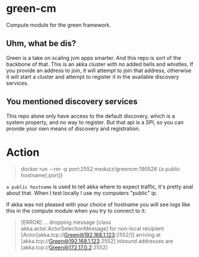 # green-cm
Compute module for the green framework.

## Uhm, what be dis?
Green is a take on scaling jvm apps smarter. And this repo is sort of the backbone of that. This is an akka cluster with no added bells and whistles. If you provide an address to join, it will attempt to join that address, otherwise it will start a cluster and attempt to register it in the available discovery services.

## You mentioned discovery services
This repo alone only have access to the default discovery, which is a system property, and no way to register. But that api is a SPI, so you can provide your own means of discovery and registration.

# Action

> docker run --rm -p port:2552 meduzz/greencm:190526 {a public hostname[:port]}

```a public hostname``` is used to tell akka where to expect traffic, it's pretty anal about that. When I test locally I use my computers "public" ip. 

If akka was not pleased with your choice of hostname you will see logs like this in the compute module when you try to connect to it:

> [ERROR] ... dropping message [class akka.actor.ActorSelectionMessage] for non-local recipient [Actor[akka.tcp://Green@192.168.1.123:2552/]] arriving at [akka.tcp://Green@192.168.1.123:2552] inbound addresses are [akka.tcp://Green@172.17.0.2:2552]